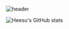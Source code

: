 <!--타이틀-->
![header](https://capsule-render.vercel.app/api?type=venom&color=gradient&height=300&section=header&text=heesu%20Jang&fontSize=90)

<!--내용부분-->
![Heesu's GitHub stats](https://github-readme-stats.vercel.app/api?username=heesu52&show_icons=true&bg_color=ffffff&title_color=000000&icon_color=ffd966)
